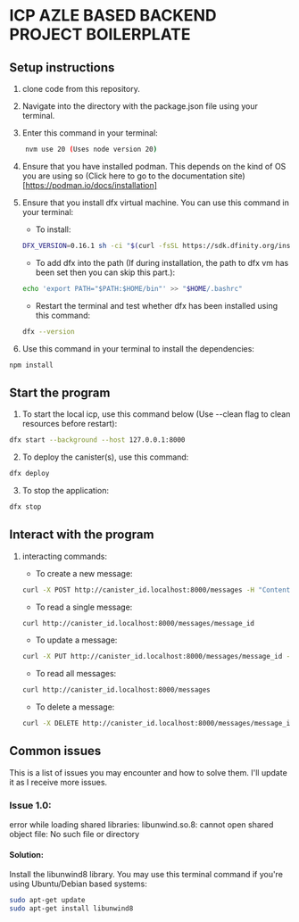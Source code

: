 # ICP AZLE BASED BACKEND PROJECT BOILERPLATE

## Setup instructions

1. clone code from this repository.

2. Navigate into the directory with the package.json file using your terminal.

3. Enter this command in your terminal:

```bash
    nvm use 20 (Uses node version 20)
```

4. Ensure that you have installed podman. This depends on the kind of OS you are using so (Click here to go to the documentation site)[https://podman.io/docs/installation]

5. Ensure that you install dfx virtual machine. You can use this command in your terminal:

    - To install:
    
    ```bash
    DFX_VERSION=0.16.1 sh -ci "$(curl -fsSL https://sdk.dfinity.org/install.sh)"
    ```

    - To add dfx into the path (If during installation, the path to dfx vm has been set then you can skip this part.):
    
    ```bash
    echo 'export PATH="$PATH:$HOME/bin"' >> "$HOME/.bashrc"
    ```

    - Restart the terminal and test whether dfx has been installed using this command:
    
    ```bash
    dfx --version
    ```

6. Use this command in your terminal to install the dependencies:

```bash
npm install
```

## Start the program

1. To start the local icp, use this command below (Use --clean flag to clean resources before restart):

```bash
dfx start --background --host 127.0.0.1:8000
```

2. To deploy the canister(s), use this command:

```bash
dfx deploy
```

3. To stop the application:

```bash
dfx stop
```

## Interact with the program

1. interacting commands:
	- To create a new message:
    
    ```bash
    curl -X POST http://canister_id.localhost:8000/messages -H "Content-type: application/json" -d '{"title": "todo list", "body": "some important things", "attachmentURL": "url/path/to/some/photo/attachment"}'
    ```

	- To read a single message:
    
    ```bash
    curl http://canister_id.localhost:8000/messages/message_id
    ```

	- To update a message:
    
    ```bash
    curl -X PUT http://canister_id.localhost:8000/messages/message_id -H "Content-type: application/json" -d '{"title": "UPDATED TITLE", "body": "some important things", "attachmentURL": "url/path/to/some/photo/attachment"}'
    ```

	- To read all messages:
    
    ```bash
    curl http://canister_id.localhost:8000/messages
    ```

	- To delete a message:
    
    ```bash
    curl -X DELETE http://canister_id.localhost:8000/messages/message_id
    ```

## Common issues

This is a list of issues you may encounter and how to solve them. I'll update it as I receive more issues.

### Issue 1.0:

error while loading shared libraries: libunwind.so.8: cannot open shared object file: No such file or directory

#### Solution:

Install the libunwind8 library. You may use this terminal command if you're using Ubuntu/Debian based systems:

```bash
sudo apt-get update
sudo apt-get install libunwind8
```
